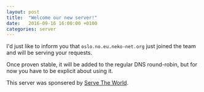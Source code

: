 ```yaml
---
layout: post
title:  "Welcome our new server!"
date:   2016-09-16 16:00:00 +0100
categories: server
---
```


I'd just like to inform you that `oslo.no.eu.neko-net.org` just joined
the team and will be serving your requests.

Once proven stable, it will be added to the regular DNS round-robin, but
for now you have to be explicit about using it.

This server was sponsered by [Serve The World](https://servetheworld.net/).
